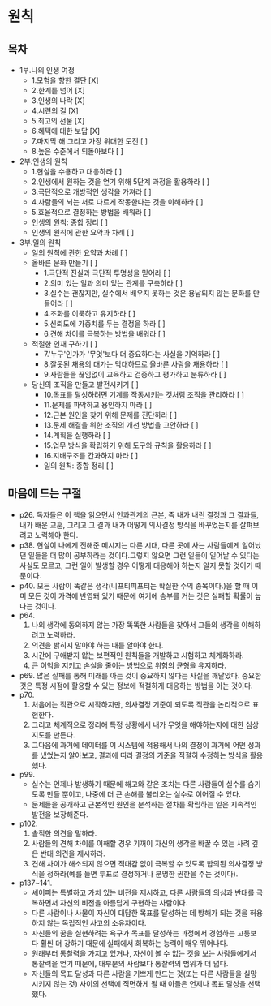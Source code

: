 # 원칙
## 목차
- 1부.나의 인생 여정
  - 1.모험을 향한 결단 [X]
  - 2.한계를 넘어 [X]
  - 3.인생의 나락 [X]
  - 4.시련의 길 [X]
  - 5.최고의 선물 [X]
  - 6.혜택에 대한 보답 [X]
  - 7.마지막 해 그리고 가장 위대한 도전 [ ]
  - 8.높은 수준에서 되돌아보다 [ ]
- 2부.인생의 원칙
  - 1.현실을 수용하고 대응하라 [ ]
  - 2.인생에서 원하는 것을 얻기 위해 5단계 과정을 활용하라 [ ]
  - 3.극단적으로 개방적인 생각을 가져라 [ ]
  - 4.사람들의 뇌는 서로 다르게 작동한다는 것을 이해하라 [ ]
  - 5.효율적으로 결정하는 방법을 배워라 [ ]
  - 인생의 원칙: 종합 정리 [ ]
  - 인생의 원칙에 관한 요약과 차례 [ ]
- 3부.일의 원칙
  - 일의 원칙에 관한 요약과 차례 [ ]
  - 올바른 문화 만들기 [ ]
    - 1.극단적 진실과 극단적 투명성을 믿어라 [ ]
    - 2.의미 있는 일과 의미 있는 관계를 구축하라 [ ]
    - 3.실수는 괜찮지만, 실수에서 배우지 못하는 것은 용납되지 않는 문화를 만들어라 [ ]
    - 4.조화를 이룩하고 유지하라 [ ]
    - 5.신뢰도에 가중치를 두는 결정을 하라 [ ]
    - 6.견해 차이를 극복하는 방법을 배워라 [ ]
  - 적절한 인재 구하기 [ ]
    - 7.'누구'인가가 '무엇'보다 더 중요하다는 사실을 기억하라 [ ]
    - 8.잘못된 채용의 대가는 막대하므로 올바른 사람을 채용하라 [ ]
    - 9.사람들을 끊임없이 교육하고 검증하고 평가하고 분류하라 [ ]
  - 당신의 조직을 만들고 발전시키기 [ ]
    - 10.목표를 달성하려면 기계를 작동시키는 것처럼 조직을 관리하라 [ ]
    - 11.문제를 파악하고 용인하지 마라 [ ]
    - 12.근본 원인을 찾기 위해 문제를 진단하라 [ ]
    - 13.문제 해결을 위한 조직의 개선 방법을 고안하라 [ ]
    - 14.계획을 실행하라 [ ]
    - 15.업무 방식을 확립하기 위해 도구와 규칙을 활용하라 [ ]
    - 16.지배구조를 간과하지 마라 [ ]
    - 일의 원칙: 종합 정리 [ ]

## 마음에 드는 구절
- p26. 독자들은 이 책을 읽으면서 인과관계의 근본, 즉 내가 내린 결정과 그 결과들, 내가 배운 교훈, 그리고 그 결과 내가 어떻게 의사결정 방식을 바꾸었는지를 살펴보려고 노력해야 한다.
- p38. 현실이 나에게 전해준 메시지는 다른 시대, 다른 곳에 사는 사람들에게 일어났던 일들을 더 많이 공부하라는 것이다.그렇지 않으면 그런 일들이 일어날 수 있다는 사실도 모르고, 그런 일이 발생할 경우 어떻게 대응해야 하는지 알지 못할 것이기 때문이다.
- p40. 모든 사람이 똑같은 생각(니프티피프티는 확실한 수익 종목이다.)을 할 때 이미 모든 것이 가격에 반영돼 있기 때문에 여기에 승부를 거는 것은 실패할 확률이 높다는 것이다.
- p64.
  1. 나의 생각에 동의하지 않는 가장 똑똑한 사람들을 찾아서 그들의 생각을 이해하려고 노력하라.
  2. 의견을 밝히지 말아야 하는 때를 알아야 한다.
  3. 시간에 구애받지 않는 보편적인 원칙들을 개발하고 시험하고 체계화하라.
  4. 큰 이익을 지키고 손실을 줄이는 방법으로 위험의 균형을 유지하라.
- p69. 많은 실패를 통해 미래를 아는 것이 중요하지 않다는 사실을 깨달았다. 중요한 것은 특정 시점에 활용할 수 있는 정보에 적절하게 대응하는 방법을 아는 것이다.
- p70.
  1. 처음에는 직관으로 시작하지만, 의사결정 기준이 되도록 직관을 논리적으로 표현한다.
  2. 그리고 체계적으로 정리해 특정 상황에서 내가 무엇을 해야하는지에 대한 심상지도를 만든다.
  3. 그다음에 과거에 데이터를 이 시스템에 적용해서 나의 결정이 과거에 어떤 성과를 냈었는지 알아보고, 결과에 따라 결정의 기준을 적절히 수정하는 방식을 활용했다.
- p99.
  - 실수는 언제나 발생하기 때문에 해고와 같은 조치는 다른 사람들이 실수를 숨기도록 만들 뿐이고, 나중에 더 큰 손해를 불러오는 실수로 이어질 수 있다.
  - 문제들을 공개하고 근본적인 원인을 분석하는 절차를 확립하는 일은 지속적인 발전을 보장해준다.
- p102.
  1. 솔직한 의견을 말하라.
  2. 사람들의 견해 차이를 이해할 경우 기꺼이 자신의 생각을 바꿀 수 있는 사려 깊은 반대 의견을 제시하라.
  3. 견해 차이가 해소되지 않으면 적대감 없이 극복할 수 있도록 합의된 의사결정 방식을 정하라(예를 들면 투표로 결정하거나 분명한 권한을 주는 것이다).
- p137~141.
  - 셰이퍼는 특별하고 가치 있는 비전을 제시하고, 다른 사람들의 의심과 반대를 극복하면서 자신의 비전을 아름답게 구현하는 사람이다.
  - 다른 사람이나 사물이 자신이 대담한 목표를 달성하는 데 방해가 되는 것을 허용하지 않는 독립적인 사고의 소유자이다.
  - 자신들의 꿈을 실현하려는 욕구가 목표를 달성하는 과정에서 경험하는 고통보다 훨씬 더 강하기 때문에 실패에서 회복하는 능력이 매우 뛰어나다.
  - 원래부터 통찰력을 가지고 있거나, 자신이 볼 수 없는 것을 보는 사람들에게서 통찰력을 얻기 때문에, 대부분의 사람보다 통찰력의 범위가 더 넓다.
  - 자신들의 목표 달성과 다른 사람을 기쁘게 만드는 것(또는 다른 사람들을 실망시키지 않는 것) 사이의 선택에 직면하게 될 때 이들은 언제나 목표 달성을 선택했다.
